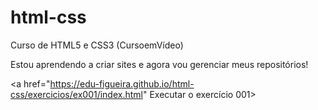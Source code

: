 # html-css
Curso de HTML5 e CSS3 (CursoemVídeo)

Estou aprendendo a criar sites e agora vou gerenciar meus repositórios!

<a href="https://edu-figueira.github.io/html-css/exercicios/ex001/index.html" Executar o exercício 001>